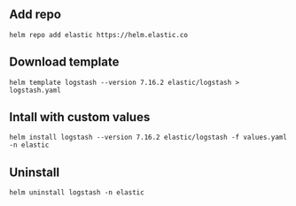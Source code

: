 ## Add repo

```shell
helm repo add elastic https://helm.elastic.co
```

## Download template

```shell
helm template logstash --version 7.16.2 elastic/logstash > logstash.yaml
```

## Intall with custom values

```shell
helm install logstash --version 7.16.2 elastic/logstash -f values.yaml -n elastic
```

## Uninstall

```shell
helm uninstall logstash -n elastic
```